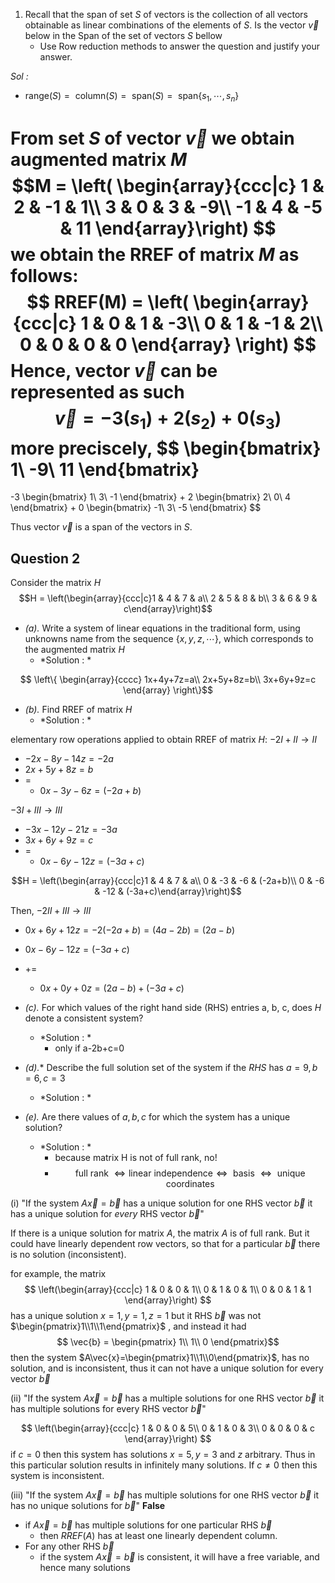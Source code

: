 1. Recall that the span of set $S$ of vectors is the collection of all vectors obtainable as linear combinations of the elements of $S$. Is the vector $\vec{v}$  below in the Span of the set of vectors $S$ bellow
	- Use Row reduction methods to answer the question and justify your answer.

*Sol :*
- $\text{range}(S)=\text{ column}(S)=\text{ span}(S) = \text{ span}\{s_1,\cdots,s_n\}$ 

From set $S$ of vector $\vec{v}$ we obtain augmented matrix $M$
$$M =
\left(
\begin{array}{ccc|c}
1 & 2 & -1 & 1\\
3 & 0 & 3 & -9\\
-1 & 4 & -5 & 11
\end{array}\right)
$$
we obtain the RREF of matrix $M$ as follows:
$$
RREF(M) =
\left(
\begin{array}{ccc|c}
1 & 0 & 1 & -3\\
0 & 1 & -1 & 2\\
0 & 0 & 0 & 0
\end{array}
\right)
$$
Hence, vector $\vec{v}$ can be represented as such
$$\vec{v} = -3(s_1) + 2(s_2)+ 0(s_3)$$
more preciscely, 
$$
\begin{bmatrix}
1\\ -9\\ 11
\end{bmatrix}
=
-3
\begin{bmatrix}
1\\ 3\\ -1
\end{bmatrix}
+
2
\begin{bmatrix}
2\\ 0\\ 4
\end{bmatrix}
+
0 
\begin{bmatrix}
-1\\ 3\\ -5
\end{bmatrix}
$$

Thus vector $\vec{v}$ is a span of the vectors in $S$. 


## **Question 2**

Consider the matrix $H$
$$H = \left(\begin{array}{ccc|c}1 & 4 & 7 & a\\
2 & 5 & 8 & b\\ 3 & 6 & 9 & c\end{array}\right)$$
- *(a).* Write a system of linear equations in the traditional form, using unknowns name from the sequence $\{x, y, z, \cdots\}$, which corresponds to the augmented matrix $H$
	- *Solution : *

 $$
\left\{
\begin{array}{cccc}
1x+4y+7z=a\\
2x+5y+8z=b\\
3x+6y+9z=c
\end{array}
\right\}$$

- *(b).* Find RREF of matrix $H$
	- *Solution : *

elementary row operations applied to obtain RREF of matrix $H$:
$-2I+II \rightarrow II$
- $-2x-8y-14z=-2a$
- $2x+5y+8z=b$
- $=$
	- $0x-3y-6z=(-2a+b)$

$-3I+III\rightarrow III$ 
- $-3x-12y-21z=-3a$
- $3x+6y+9z=c$
- $=$
	- $0x-6y-12z=(-3a+c)$

$$H = \left(\begin{array}{ccc|c}1 & 4 & 7 & a\\
0 & -3 & -6 & (-2a+b)\\ 0 & -6 & -12 & (-3a+c)\end{array}\right)$$

Then, 
$-2II+III\rightarrow III$
- $0x+6y+12z=-2(-2a+b)=(4a-2b)=(2a-b)$
- $0x-6y-12z=(-3a+c)$
- $+ =$
	- $0x+0y+0z=(2a-b)+(-3a+c)$


- *(c).* For which values of the right hand side (RHS) entries a,  b, c, does $H$ denote a consistent system?
	- *Solution : *
		- only if a-2b+c=0
- *(d).** Describe the full solution set of the system if the $RHS$ has $a=9, b=6, c=3$
	- *Solution : *
- *(e).* Are there values of $a, b, c$ for which the system has a unique solution?
	- *Solution : *
		- because matrix H is not of full rank, no!
		- $$\text{full rank } \iff \text{linear independence} \iff \text{ basis } \iff \text{ unique coordinates }$$



(i)
	"If the system $A\vec{x} = \vec{b}$ has a unique solution for one RHS vector $\vec{b}$
	it has a unique solution for *every*  RHS vector $\vec{b}$"

If there is a unique solution for matrix $A$, the matrix $A$ is of full rank. 
But it could have linearly dependent row vectors, so that for a particular $\vec{b}$ there is no solution (inconsistent).

for example, the matrix 
$$
\left(\begin{array}{ccc|c}
1 & 0 & 0 & 1\\
0 & 1 & 0 & 1\\
0 & 0 & 1 & 1
\end{array}\right)
$$
has a unique solution $x = 1, y = 1, z = 1$ 
but it RHS $\vec{b}$ was not $\begin{pmatrix}1\\1\\1\end{pmatrix}$ , 
and instead it had  
$$
\vec{b} = 
\begin{pmatrix}
1\\
1\\
0
\end{pmatrix}$$
then the system $A\vec{x}=\begin{pmatrix}1\\1\\0\end{pmatrix}$, has no solution, and is inconsistent, thus it can not have a unique solution for every vector $\vec{b}$



(ii)
	"If the system $A\vec{x} = \vec{b}$ has a multiple solutions for one RHS vector $\vec{b}$ it has multiple solutions for every RHS vector $\vec{b}$" 

$$
\left(\begin{array}{ccc|c}
1 & 0 & 0 & 5\\
0 & 1 & 0 & 3\\
0 & 0 & 0 & c
\end{array}\right)
$$
if $c = 0$ then this system has solutions $x = 5, y= 3$ and $z$ arbitrary. 
	Thus in this particular solution results in infinitely many solutions.
If $c\neq 0$ then this system is inconsistent. 
	
(iii) 
	"If the system $A\vec{x} = \vec{b}$  has multiple solutions for one RHS vector $\vec{b}$ it has  no unique solutions for $\vec{b}$"
	**False**
- if $A\vec{x} = \vec{b}$ has multiple solutions for one particular RHS $\vec{b}$ 
	- then $RREF(A)$ has at least one linearly dependent column. 
- For any other RHS $\vec{b}$ 
	- if the system $A\vec{x} = \vec{b}$ is consistent, it will have a free variable, and hence many solutions

